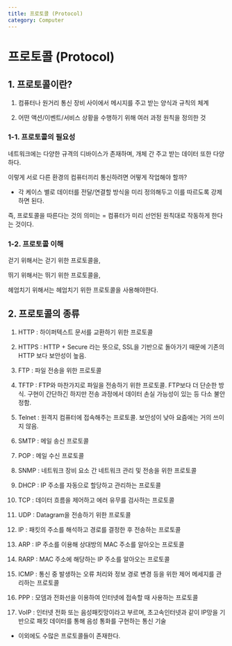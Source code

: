 ```yaml
---
title: 프로토콜 (Protocol)
category: Computer
---
```


# 프로토콜 (Protocol)

 

## 1. 프로토콜이란?

1. 컴퓨터나 원거리 통신 장비 사이에서 메시지를 주고 받는 양식과 규칙의 체계

1. 어떤 액션/이벤트/서비스 상황을 수행하기 위해 여러 과정 원칙을 정의한 것

 

### 1-1. 프로토콜의 필요성

네트워크에는 다양한 규격의 디바이스가 존재하며, 개체 간 주고 받는 데이터 또한 다양하다.

이렇게 서로 다른 환경의 컴퓨터끼리 통신하려면 어떻게 작업해야 할까?

- 각 케이스 별로 데이터를 전달/연결할 방식을 미리 정의해두고 이를 따르도록 강제하면 된다.

즉, 프로토콜을 따른다는 것의 의미는 = 컴퓨터가 미리 선언된 원칙대로 작동하게 한다는 것이다.

 

### 1-2. 프로토콜 이해

걷기 위해서는 걷기 위한 프로토콜을,

뛰기 위해서는 뛰기 위한 프로토콜을, 

헤엄치기 위해서는 헤엄치기 위한 프로토콜을 사용해야한다.

 

## 2. 프로토콜의 종류

1. HTTP : 하이퍼텍스트 문서를 교환하기 위한 프로토콜

1. HTTPS : HTTP + Secure 라는 뜻으로, SSL을 기반으로 돌아가기 때문에 기존의 HTTP 보다 보안성이 높음.

1. FTP : 파일 전송을 위한 프로토콜

1. TFTP : FTP와 마찬가지로 파일을 전송하기 위한 프로토콜. FTP보다 더 단순한 방식. 구현이 간단하긴 하지만 전송 과정에서 데이터 손실 가능성이 있는 등 다소 불안정함.

1. Telnet : 원격지 컴퓨터에 접속해주는 프로토콜. 보안성이 낮아 요즘에는 거의 쓰이지 않음.

1. SMTP : 메일 송신 프로토콜

1. POP : 메일 수신 프로토콜

1. SNMP : 네트워크 장비 요소 간 네트워크 관리 및 전송을 위한 프로토콜

1. DHCP : IP 주소를 자동으로 할당하고 관리하는 프로토콜

1. TCP : 데이터 흐름을 제어하고 에러 유무를 검사하는 프로토콜

1. UDP : Datagram을 전송하기 위한 프로토콜

1. IP : 패킷의 주소를 해석하고 경로를 결정한 후 전송하는 프로토콜

1. ARP : IP 주소를 이용해 상대방의 MAC 주소를 알아오는 프로토콜

1. RARP : MAC 주소에 해당하는 IP 주소를 알아오는 프로토콜

1. ICMP : 통신 중 발생하는 오류 처리와 정보 경로 변경 등을 위한 제어 메세지를 관리하는 프로토콜

1. PPP : 모뎀과 전화선을 이용하여 인터넷에 접속할 때 사용하는 프로토콜

1. VoIP : 인터넷 전화 또는 음성패킷망이라고 부르며, 초고속인터넷과 같이 IP망을 기반으로 패킷 데이터를 통해 음성 통화를 구현하는 통신 기술

- 이외에도 수많은 프로토콜들이 존재한다.